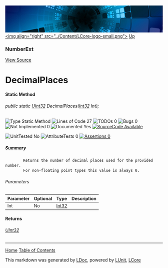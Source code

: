 ![](../Content/LCore-banner-small.png "")
[&lt;img align=&quot;right&quot; src=&quot;../Content/LCore-logo-small.png&quot;&gt;](../../README.md)
[Up](NumberExt.md)

### NumberExt
[View Source](../Extensions/Value%20Types/NumberExt.cs)

# DecimalPlaces

#### Static Method

###### public static [UInt32](https://msdn.microsoft.com/en-us/library/system.uint32.aspx) DecimalPlaces([Int32](https://msdn.microsoft.com/en-us/library/system.int32.aspx) Int);

![Type Static Method](http://b.repl.ca/v1/Type-Static%20Method-blue.png "") ![Lines of Code 27](http://b.repl.ca/v1/Lines%20of%20Code-27-blue.png "") ![TODOs 0](http://b.repl.ca/v1/TODOs-0-green.png "") ![Bugs 0](http://b.repl.ca/v1/Bugs-0-green.png "") ![Not Implemented 0](http://b.repl.ca/v1/Not%20Implemented-0-green.png "") ![Documented Yes](http://b.repl.ca/v1/Documented-Yes-brightgreen.png "") [![SourceCode Available](http://b.repl.ca/v1/SourceCode-Available-brightgreen.png "")](../Extensions/Value%20Types/NumberExt.cs#L412)

![UnitTested No](http://b.repl.ca/v1/UnitTested-No-lightgrey.png "") ![AttributeTests 0](http://b.repl.ca/v1/AttributeTests-0-lightgrey.png "") [![Assertions 0](http://b.repl.ca/v1/Assertions-0-lightgrey.png "")](../Extensions/Value%20Types/NumberExt.cs)

##### Summary

            Returns the number of decimal places used for the provided number.
            For non-floating point types this value is always 0.
            

###### Parameters

Parameter | Optional | Type | Description
:---  | :---  | :---  | :--- 
Int | No | [Int32](https://msdn.microsoft.com/en-us/library/system.int32.aspx) | 


#### Returns

###### [UInt32](https://msdn.microsoft.com/en-us/library/system.uint32.aspx)



---

[Home](../../README.md) [Table of Contents](../../TableOfContents.md)

This markdown was generated by [LDoc](https://github.com/CodeSingularity/LDoc), powered by [LUnit](https://github.com/CodeSingularity/LUnit), [LCore](https://github.com/CodeSingularity/LCore)
